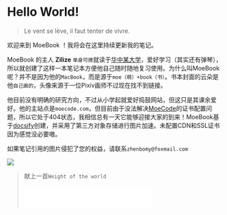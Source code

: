 # Hello World!



> Le vent se lève, il faut tenter de vivre.

欢迎来到 MoeBook ！我将会在这里持续更新我的笔记。

MoeBook 的主人 **Zilize** `单身可撩`就读于[华中某大学](https://www.baidu.com/s?wd=华中科技大学)，爱好学习（其实还有弹琴），所以就创建了这样一本笔记本方便他自己随时随地复习使用。为什么叫MoeBook呢？并不是因为他的`MacBook`，而是源于`moe（萌）+book（书）`。书本封面的云朵是他`自己画的`，头像来源于一位Pixiv画师不过现在找不到链接。

他目前没有明确的研究方向，不过从小学起就爱好捣鼓网站，但这只是其课余爱好。他的主站点是`moecode.com`，但目前由于没法解决[MoeCode](https://moecode.com/)的证书配置问题，所以它处于404状态，我相信总有一天它能够迎接大家的到来！MoeBook基于[docsify](https://docsify.js.org/#/zh-cn/)创建，并采用了第三方对象存储进行图片加速。未配置CDN和SSL证书因为感觉没必要嗷。

如果笔记引用的图片侵犯了您的权益，请联系`zhenbomy@foxmail.com`

![](http://book.moecode.com/site/doc.gif)

> 献上一首`Weight of the world`
>
> <iframe frameborder="no" border="0" marginwidth="0" marginheight="0" width=298 height=52 src="//music.163.com/outchain/player?type=2&id=542744134&auto=0&height=32"></iframe>
